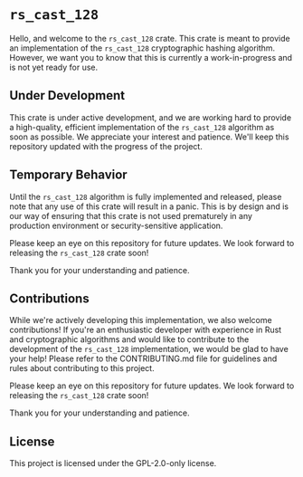 # `rs_cast_128`
Hello, and welcome to the `rs_cast_128` crate. This crate is meant to provide an implementation of the `rs_cast_128` cryptographic hashing algorithm. However, we want you to know that this is currently a work-in-progress and is not yet ready for use.

## Under Development
This crate is under active development, and we are working hard to provide a high-quality, efficient implementation of the `rs_cast_128` algorithm as soon as possible. We appreciate your interest and patience. We'll keep this repository updated with the progress of the project.

## Temporary Behavior
Until the `rs_cast_128` algorithm is fully implemented and released, please note that any use of this crate will result in a panic. This is by design and is our way of ensuring that this crate is not used prematurely in any production environment or security-sensitive application.

Please keep an eye on this repository for future updates. We look forward to releasing the `rs_cast_128` crate soon!

Thank you for your understanding and patience.

## Contributions
While we're actively developing this implementation, we also welcome contributions! If you're an enthusiastic developer with experience in Rust and cryptographic algorithms and would like to contribute to the development of the `rs_cast_128` implementation, we would be glad to have your help! Please refer to the CONTRIBUTING.md file for guidelines and rules about contributing to this project.

Please keep an eye on this repository for future updates. We look forward to releasing the `rs_cast_128` crate soon!

Thank you for your understanding and patience.

## License
This project is licensed under the GPL-2.0-only license.

